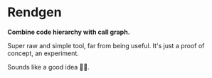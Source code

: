 # Rendgen

**Combine code hierarchy with call graph.**

Super raw and simple tool, far from being useful. It's just a proof of concept, an experiment.

Sounds like a good idea 🤷‍♂️.